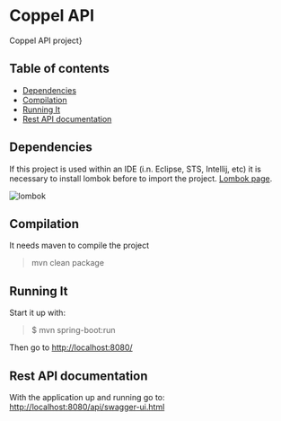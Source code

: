 # Coppel API


Coppel API project}


## Table of contents

- [Dependencies](#dependencies)
- [Compilation](#compilation)
- [Running It](#running-it)
- [Rest API documentation](#rest-api-documentation)



## Dependencies

If this project is used within an IDE (i.n. Eclipse, STS, Intellij, etc) it is necessary to install lombok before to import the project. [Lombok page](https://projectlombok.org/).

![lombok](https://projectlombok.org/img/lombok-installer.png)


## Compilation

It needs maven to compile the project

  > mvn clean package 

## Running It

Start it up with:

  > $ mvn spring-boot:run
   
Then go to <http://localhost:8080/>


## Rest API documentation

With the application up and running go to: <http://localhost:8080/api/swagger-ui.html>



